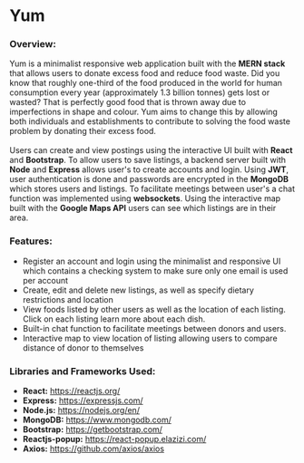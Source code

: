 # Yum
### Overview:
Yum is a minimalist responsive web application built with the **MERN stack** that allows users to donate excess food and reduce food waste. Did you know that roughly one-third of the food produced in the world for human consumption every year (approximately 1.3 billion tonnes) gets lost or wasted? That is perfectly good food that is thrown away due to imperfections in shape and colour. Yum aims to change this by allowing both individuals and establishments to contribute to solving the food waste problem by donating their excess food. 
<br /> <br />
Users can create and view postings using the interactive UI built with **React** and **Bootstrap**. To allow users to save listings, a backend server built with **Node** and **Express** allows user's to create accounts and login. Using **JWT**, user authentication is done and passwords are encrypted in the **MongoDB** which stores users and listings. To facilitate meetings between user's a chat function was implemented using **websockets**. Using the interactive map built with the **Google Maps API** users can see which listings are in their area.

### Features:
* Register an account and login using the minimalist and responsive UI which contains a checking system to make sure only one email is used per account
* Create, edit and delete new listings, as well as specify dietary restrictions and location
* View foods listed by other users as well as the location of each listing. Click on each listing learn more about each dish.
* Built-in chat function to facilitate meetings between donors and users.
* Interactive map to view location of listing allowing users to compare distance of donor to themselves 

### Libraries and Frameworks Used:
* **React:** https://reactjs.org/
* **Express:** https://expressjs.com/
* **Node.js:** https://nodejs.org/en/
* **MongoDB:** https://www.mongodb.com/
* **Bootstrap:** https://getbootstrap.com/
* **Reactjs-popup:** https://react-popup.elazizi.com/
* **Axios:** https://github.com/axios/axios
